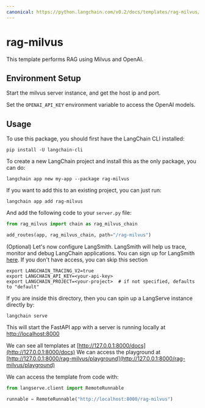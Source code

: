 ```yaml
---
canonical: https://python.langchain.com/v0.2/docs/templates/rag-milvus/
---
```


# rag-milvus

This template performs RAG using Milvus and OpenAI.

## Environment Setup

Start the milvus server instance, and get the host ip and port.

Set the `OPENAI_API_KEY` environment variable to access the OpenAI models.

## Usage

To use this package, you should first have the LangChain CLI installed:

```shell
pip install -U langchain-cli
```

To create a new LangChain project and install this as the only package, you can do:

```shell
langchain app new my-app --package rag-milvus
```

If you want to add this to an existing project, you can just run:

```shell
langchain app add rag-milvus
```

And add the following code to your `server.py` file:
```python
from rag_milvus import chain as rag_milvus_chain

add_routes(app, rag_milvus_chain, path="/rag-milvus")
```

(Optional) Let's now configure LangSmith.
LangSmith will help us trace, monitor and debug LangChain applications.
You can sign up for LangSmith [here](https://smith.langchain.com/).
If you don't have access, you can skip this section

```shell
export LANGCHAIN_TRACING_V2=true
export LANGCHAIN_API_KEY=<your-api-key>
export LANGCHAIN_PROJECT=<your-project>  # if not specified, defaults to "default"
```

If you are inside this directory, then you can spin up a LangServe instance directly by:

```shell
langchain serve
```

This will start the FastAPI app with a server is running locally at
[http://localhost:8000](http://localhost:8000)

We can see all templates at [http://127.0.0.1:8000/docs](http://127.0.0.1:8000/docs)
We can access the playground at [http://127.0.0.1:8000/rag-milvus/playground](http://127.0.0.1:8000/rag-milvus/playground)  

We can access the template from code with:

```python
from langserve.client import RemoteRunnable

runnable = RemoteRunnable("http://localhost:8000/rag-milvus")
```